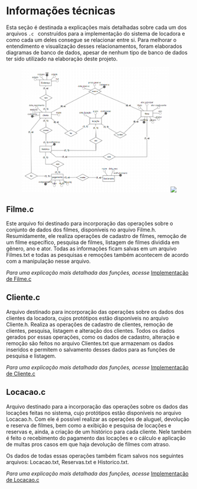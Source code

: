 # Informações técnicas

Esta seção é destinada a explicações mais detalhadas sobre cada um dos arquivos ```.c ``` construídos para a implementação do sistema de locadora e como cada um deles consegue se relacionar entre si. Para melhorar o entendimento e visualização desses relacionamentos, foram elaborados diagramas de banco de dados, apesar de nenhum tipo de banco de dados ter sido utilizado na elaboração deste projeto.

<p align="center">
<img src="/imagens/modelo conceitual.png" width="400" /> 
<img src="/imagens/modelo lógico.png" width="400" />
</p>

## Filme.c

Este arquivo foi destinado para incorporação das operações sobre o conjunto de dados dos filmes, disponíveis no arquivo Filme.h. Resumidamente, ele realiza operações de cadastro de filmes, remoção de um filme específico, pesquisa de filmes, listagem de filmes dividida em gênero, ano e ator. Todas as informações ficam salvas em um arquivo Filmes.txt e todas as pesquisas e remoções também acontecem de acordo com a manipulação nesse arquivo.

_Para uma explicação mais detalhada das funções, acesse_ [Implementação de Filme.c](https://github.com/vicfior/Locadora-PI/blob/57b572569d1b0e6776813fc150d1939f3a535d1d/Informa%C3%A7%C3%B5es%20adicionais/Implementa%C3%A7%C3%A3o%20Filme.md)

## Cliente.c 

Arquivo destinado para incorporação das operações sobre os dados dos clientes da locadora, cujos protótipos estão disponíveis no arquivo Cliente.h. Realiza as operações de cadastro de clientes, remoção de clientes, pesquisa, listagem e alteração dos clientes. Todos os dados gerados por essas operações, como os dados de cadastro, alteração e remoção são feitos no arquivo Clientes.txt que armazenam os dados inseridos e permitem o salvamento desses dados para as funções de pesquisa e listagem.

_Para uma explicação mais detalhada das funções, acesse_ [Implementação de Cliente.c](https://github.com/vicfior/Locadora-PI/blob/a82a4c47c34afc67e7b751dc3fcb7315021070f2/Informa%C3%A7%C3%B5es%20adicionais/Implementa%C3%A7%C3%A3o%20Cliente.md)

## Locacao.c

Arquivo destinado para a incorporação das operações sobre os dados das locações feitas no sistema, cujo protótipos estão disponíveis no arquivo Locacao.h. Com ele é possível realizar as operações de aluguel, devolução e reserva de filmes, bem como a exibição e pesquisa de locações e reservas e, ainda, a criação de um histórico para cada cliente. Nele também é feito o recebimento do pagamento das locações e o cálculo e aplicação de multas pros casos em que haja devolução de filmes com atraso. 

Os dados de todas essas operações também ficam salvos nos seguintes arquivos: Locacao.txt, Reservas.txt e Historico.txt.

_Para uma explicação mais detalhada das funções, acesse_ [Implementação de Locacao.c](https://github.com/vicfior/Locadora-PI/blob/a82a4c47c34afc67e7b751dc3fcb7315021070f2/Informa%C3%A7%C3%B5es%20adicionais/Implementa%C3%A7%C3%A3o%20Locacao.md)
